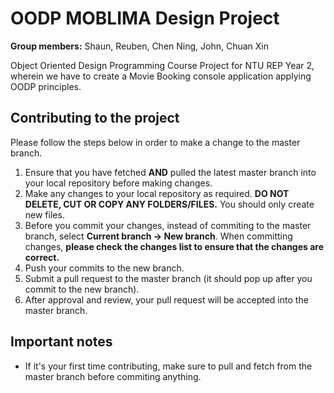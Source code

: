 # OODP MOBLIMA Design Project
 **Group members:** Shaun, Reuben, Chen Ning, John, Chuan Xin
 
 Object Oriented Design Programming Course Project for NTU REP Year 2, wherein we have to create a Movie Booking console application applying OODP principles.
 
## Contributing to the project

Please follow the steps below in order to make a change to the master branch.

1. Ensure that you have fetched **AND** pulled the latest master branch into your local repository before making changes.
2. Make any changes to your local repository as required. **DO NOT DELETE, CUT OR COPY ANY FOLDERS/FILES.** You should only create new files.
3. Before you commit your changes, instead of commiting to the master branch, select **Current branch -> New branch**. When committing changes, **please check the changes list to ensure that the changes are correct.**
4. Push your commits to the new branch.
5. Submit a pull request to the master branch (it should pop up after you commit to the new branch).
6. After approval and review, your pull request will be accepted into the master branch.

## Important notes

- If it's your first time contributing, make sure to pull and fetch from the master branch before commiting anything.
